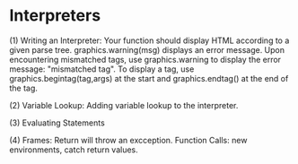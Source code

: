 # Interpreters

(1) Writing an Interpreter:  Your function should display HTML according to a given parse tree. graphics.warning(msg) displays an error message. Upon encountering mismatched tags, use graphics.warning to display the error message: "mismatched tag". To display a tag, use graphics.begintag(tag,args) at the start and graphics.endtag() at the end of the tag.

(2) Variable Lookup:  Adding variable lookup to the interpreter.

(3) Evaluating Statements

(4) Frames:  Return will throw an excception. Function Calls: new environments, catch return values.
